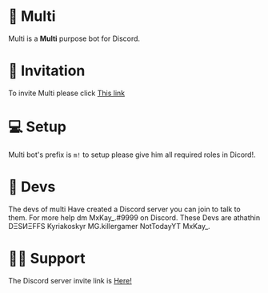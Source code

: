 # 🎉 Multi
Multi is a **Multi** purpose bot for Discord.
# 🔗 Invitation
To invite Multi please click [This link](https://dsc.gg/multibotdev)
# 💻 Setup
Multi bot's prefix is `m!` to setup please give him all required roles in Dicord!.
# 🤵 Devs
The devs of multi Have created a Discord server you can join to talk to them.
For more help dm MxKay_.#9999 on Discord.
These Devs are
athathin
DΞSИΞFFS
Kyriakoskyr
MG.killergamer
NotTodayYT
MxKay_.
# 🙋‍♂️ Support
The Discord server invite link is [Here!](https://discord.gg/sYqCVVgCgP)
